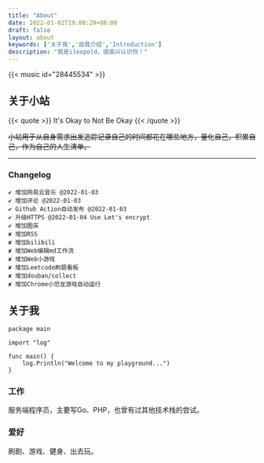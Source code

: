 ```yaml
---
title: "About"
date: 2022-01-02T19:08:29+08:00
draft: false
layout: about
keywords: ['关于我','自我介绍','Introduction']
description: "我是ileopold，很高兴认识你！"
---
```


{{< music id="28445534" >}}

## 关于小站
<!-- {{< quote >}}
人生有两种苦，一种苦是自律的苦，一种苦是后悔的苦。自律的苦轻如鸿毛，后悔的苦重如泰山。
{{< /quote >}} -->

{{< quote >}}
It's Okay to Not Be Okay 
{{< /quote >}}

~~小站用于从自身需求出发追踪记录自己的时间都花在哪些地方，量化自己，积累自己，作为自己的人生清单。~~


--- 
### Changelog
```
✔ 增加网易云音乐 @2022-01-03
✔ 增加评论 @2022-01-03
✔ Github Action自动发布 @2022-01-03
✔ 升级HTTPS @2022-01-04 Use Let's encrypt
✔ 增加图床
✘ 增加RSS
✘ 增加bilibili
✘ 增加Web编辑md工作流
✘ 增加Web小游戏
✘ 增加Leetcode刷题看板
✘ 增加douban/collect
✘ 增加Chrome小恐龙游戏自动运行
```

## 关于我

```
package main

import "log"

func main() {
	log.Println("Welcome to my playground...")
}
```

### 工作
服务端程序员，主要写Go、PHP，也曾有过其他技术栈的尝试。

### 爱好
刷剧、游戏、健身、出去玩。

